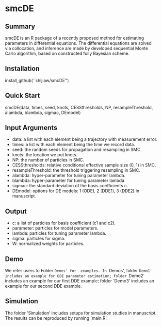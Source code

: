 # smcDE

Summary
-------
smcDE is an R package of a recently proposed method  for estimating parameters in differential equations. The differential equations are solved via collocation, and inference are made by developed sequential Monte Carlo algorithm, based on constructed fully Bayesian scheme. 



Installation
------------
install_github(``shijiaw/smcDE'')

Quick Start
------------
smcDE(data, times, seed, knots, CESSthresholds, NP, resampleThreshold, alambda, blambda, sigmac, DEmodel)

Input Arguments
-----
- data: a list with each element being a trajectory with measurement error.
- times: a list with each element being the time we record data.
- seed: the random seeds for propagation and resampling in SMC.
- knots: the location we put knots.
- NP: the number of particles in SMC.
- CESSthresholds: relative conditional effective sample size (0, 1) in SMC.
- resampleThreshold: the threshold triggering resampling in SMC.
- alambda: hyper-parameter for tuning parameter lambda.
- blambda: hyper-parameter for tuning parameter lambda.
- sigmac: the standard deviation of the basis coefficients c.
- DEmodel: options for DE models: 1 (ODE), 2 (DDE1), 3 (DDE2) in manuscript.

Output
-----
- c: a list of particles for basis coefficient (c1 and c2).
- parameter: particles for model parameters.
- lambda: particles for tuning parameter lambda. 
- sigma: particles for sigma.
- W: normalized weights for particles.

Demo
-----
We refer users to Folder `Demos' for  examples. In `Demos', folder `Demo1' includes an example for ODE parameter estimation; folder `Demo2' includes an example for our first DDE example; folder `Demo3' includes an example for our second DDE example. 

Simulation
-----
The folder 'Simulation' includes setups for simulation studies in manuscript. The results can be reproduced by running `main.R'.


